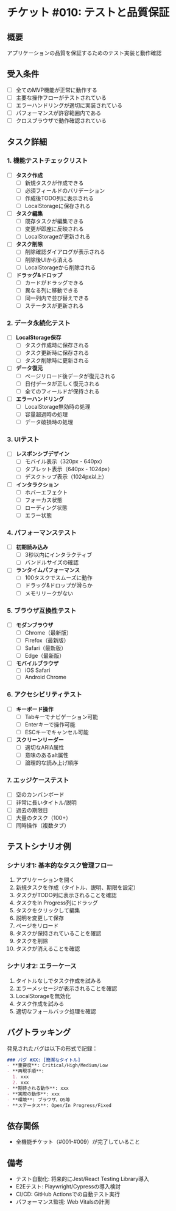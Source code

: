 # チケット #010: テストと品質保証

## 概要
アプリケーションの品質を保証するためのテスト実装と動作確認

## 受入条件
- [ ] 全てのMVP機能が正常に動作する
- [ ] 主要な操作フローがテストされている
- [ ] エラーハンドリングが適切に実装されている
- [ ] パフォーマンスが許容範囲内である
- [ ] クロスブラウザで動作確認されている

## タスク詳細

### 1. 機能テストチェックリスト
- [ ] **タスク作成**
  - [ ] 新規タスクが作成できる
  - [ ] 必須フィールドのバリデーション
  - [ ] 作成後TODO列に表示される
  - [ ] LocalStorageに保存される
- [ ] **タスク編集**
  - [ ] 既存タスクが編集できる
  - [ ] 変更が即座に反映される
  - [ ] LocalStorageが更新される
- [ ] **タスク削除**
  - [ ] 削除確認ダイアログが表示される
  - [ ] 削除後UIから消える
  - [ ] LocalStorageから削除される
- [ ] **ドラッグ&ドロップ**
  - [ ] カードがドラッグできる
  - [ ] 異なる列に移動できる
  - [ ] 同一列内で並び替えできる
  - [ ] ステータスが更新される

### 2. データ永続化テスト
- [ ] **LocalStorage保存**
  - [ ] タスク作成時に保存される
  - [ ] タスク更新時に保存される
  - [ ] タスク削除時に更新される
- [ ] **データ復元**
  - [ ] ページリロード後データが復元される
  - [ ] 日付データが正しく復元される
  - [ ] 全てのフィールドが保持される
- [ ] **エラーハンドリング**
  - [ ] LocalStorage無効時の処理
  - [ ] 容量超過時の処理
  - [ ] データ破損時の処理

### 3. UIテスト
- [ ] **レスポンシブデザイン**
  - [ ] モバイル表示（320px - 640px）
  - [ ] タブレット表示（640px - 1024px）
  - [ ] デスクトップ表示（1024px以上）
- [ ] **インタラクション**
  - [ ] ホバーエフェクト
  - [ ] フォーカス状態
  - [ ] ローディング状態
  - [ ] エラー状態

### 4. パフォーマンステスト
- [ ] **初期読み込み**
  - [ ] 3秒以内にインタラクティブ
  - [ ] バンドルサイズの確認
- [ ] **ランタイムパフォーマンス**
  - [ ] 100タスクでスムーズに動作
  - [ ] ドラッグ&ドロップが滑らか
  - [ ] メモリリークがない

### 5. ブラウザ互換性テスト
- [ ] **モダンブラウザ**
  - [ ] Chrome（最新版）
  - [ ] Firefox（最新版）
  - [ ] Safari（最新版）
  - [ ] Edge（最新版）
- [ ] **モバイルブラウザ**
  - [ ] iOS Safari
  - [ ] Android Chrome

### 6. アクセシビリティテスト
- [ ] **キーボード操作**
  - [ ] Tabキーでナビゲーション可能
  - [ ] Enterキーで操作可能
  - [ ] ESCキーでキャンセル可能
- [ ] **スクリーンリーダー**
  - [ ] 適切なARIA属性
  - [ ] 意味のあるalt属性
  - [ ] 論理的な読み上げ順序

### 7. エッジケーステスト
- [ ] 空のカンバンボード
- [ ] 非常に長いタイトル/説明
- [ ] 過去の期限日
- [ ] 大量のタスク（100+）
- [ ] 同時操作（複数タブ）

## テストシナリオ例

### シナリオ1: 基本的なタスク管理フロー
1. アプリケーションを開く
2. 新規タスクを作成（タイトル、説明、期限を設定）
3. タスクがTODO列に表示されることを確認
4. タスクをIn Progress列にドラッグ
5. タスクをクリックして編集
6. 説明を変更して保存
7. ページをリロード
8. タスクが保持されていることを確認
9. タスクを削除
10. タスクが消えることを確認

### シナリオ2: エラーケース
1. タイトルなしでタスク作成を試みる
2. エラーメッセージが表示されることを確認
3. LocalStorageを無効化
4. タスク作成を試みる
5. 適切なフォールバック処理を確認

## バグトラッキング
発見されたバグは以下の形式で記録：
```markdown
### バグ #XX: [簡潔なタイトル]
- **重要度**: Critical/High/Medium/Low
- **再現手順**: 
  1. xxx
  2. xxx
- **期待される動作**: xxx
- **実際の動作**: xxx
- **環境**: ブラウザ、OS等
- **ステータス**: Open/In Progress/Fixed
```

## 依存関係
- 全機能チケット（#001-#009）が完了していること

## 備考
- テスト自動化: 将来的にJest/React Testing Library導入
- E2Eテスト: Playwright/Cypressの導入検討
- CI/CD: GitHub Actionsでの自動テスト実行
- パフォーマンス監視: Web Vitalsの計測